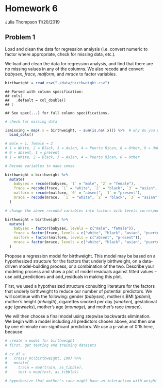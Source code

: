 Homework 6
================
Julia Thompson
11/20/2019

## Problem 1

Load and clean the data for regression analysis (i.e. convert numeric to
factor where appropriate, check for missing data, etc.).

We load and clean the data for regression analysis, and find that there
are no missing values in any of the columns. We also recode and convert
*babysex*, *frace*, *malform*, and *mrace* to factor variables.

``` r
birthweight = read_csv("./data/birthweight.csv") 
```

    ## Parsed with column specification:
    ## cols(
    ##   .default = col_double()
    ## )

    ## See spec(...) for full column specifications.

``` r
# check for missing data

ismissing = map(.x = birthweight, ~ sum(is.na(.x))) %>%  # why do you need the ~ ?!?
  bind_cols()

# male = 1, female = 2
# 1 = White, 2 = Black, 3 = Asian, 4 = Puerto Rican, 8 = Other, 9 = Unknown
# 0 = absent, 1 = present
# 1 = White, 2 = Black, 3 = Asian, 4 = Puerto Rican, 8 = Other

# Recode variables to make sense

birthweight = birthweight %>% 
  mutate(
    babysex = recode(babysex, `1` = "male", `2` = "female"),
    frace = recode(frace, `1` = "white", `2` = "black", `3` = "asian", `4` = "puerto rican", `8` = "other", `9` = "unknown"),
    malform = recode(malform, `0` = "absent", `1` = "present"),
    mrace = recode(mrace,  `1` = "white", `2` = "black", `3` = "asian", `4` = "puerto rican", `8` = "other")
  )

# change the above recoded variables into factors with levels corresponding to the above order

birthweight = birthweight %>% 
  mutate(
    babysex = factor(babysex, levels = c("male", "female")),
    frace = factor(frace, levels = c("white", "black", "asian", "puerto rican", "other", "unknown")),
    malform = factor(malform, levels = c("absent", "present")),
    mrace = factor(mrace, levels = c("white", "black", "asian", "puerto rican", "other"))
  )
```

Propose a regression model for birthweight. This model may be based on a
hypothesized structure for the factors that underly birthweight, on a
data-driven model-building process, or a combination of the two.
Describe your modeling process and show a plot of model residuals
against fitted values – use add\_predictions and add\_residuals in
making this plot.

First, we used a hypothesized structure consulting literature for the
factors that underly birthweight to reduce our number of potential
predictors. We will continue with the following: gender (*babysex*),
mother’s BMI (*ppbmi*), mother’s height (*mheigth*), cigarettes smoked
per day (*smoken*), gestational age (*gaweeks*), mother’s age
(*momage*), and mother’s race (*mrace*).

We will then choose a final model using stepwise backwards elimination.
We begin with a model including all predictors chosen above, and then
one by one eliminate non-significant predictors. We use a p-value of
0.15 here, because

``` r
# create a model for birthweight
# first, get testing and training datasets

# cv_df =
#   crossv_mc(birthweight, 100) %>% 
#   mutate(
#     train = map(train, as_tibble),
#     test = map(test, as_tibble))

# hypothesize that mother's race might have an interaction with weight
```
